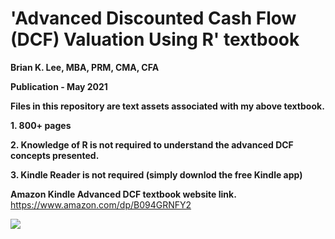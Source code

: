 # 'Advanced Discounted Cash Flow (DCF) Valuation Using R' textbook

**Brian K. Lee, MBA, PRM, CMA, CFA**

**Publication - May 2021**

**Files in this repository are text assets associated with my above textbook.**

**1. 800+ pages**

**2. Knowledge of R is not required to understand the advanced DCF concepts presented.**

**3. Kindle Reader is not required (simply downlod the free Kindle app)**

**Amazon Kindle Advanced DCF textbook website link.**
https://www.amazon.com/dp/B094GRNFY2

![](advanced_dcf_text.jpg)


